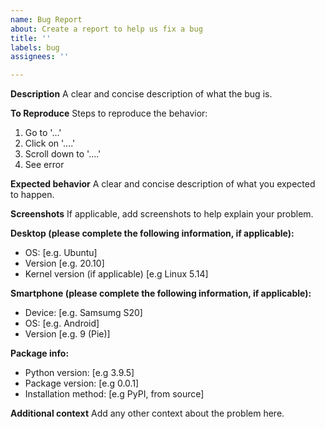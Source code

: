 ```yaml
---
name: Bug Report
about: Create a report to help us fix a bug
title: ''
labels: bug
assignees: ''

---
```


**Description**
A clear and concise description of what the bug is.

**To Reproduce**
Steps to reproduce the behavior:

1. Go to '...'
2. Click on '....'
3. Scroll down to '....'
4. See error

**Expected behavior**
A clear and concise description of what you expected to happen.

**Screenshots**
If applicable, add screenshots to help explain your problem.

**Desktop (please complete the following information, if applicable):**

- OS: [e.g. Ubuntu]
- Version [e.g. 20.10]
- Kernel version (if applicable) [e.g Linux 5.14]

**Smartphone (please complete the following information, if applicable):**

- Device: [e.g. Samsumg S20]
- OS: [e.g. Android]
- Version [e.g. 9 (Pie)]

**Package info:**

- Python version: [e.g 3.9.5]
- Package version: [e.g 0.0.1]
- Installation method: [e.g PyPI, from source]

**Additional context**
Add any other context about the problem here.
